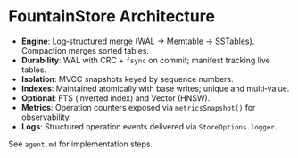 
# FountainStore Architecture

- **Engine**: Log‑structured merge (WAL → Memtable → SSTables). Compaction merges sorted tables.
- **Durability**: WAL with CRC + `fsync` on commit; manifest tracking live tables.
- **Isolation**: MVCC snapshots keyed by sequence numbers.
- **Indexes**: Maintained atomically with base writes; unique and multi‑value.
- **Optional**: FTS (inverted index) and Vector (HNSW).
- **Metrics**: Operation counters exposed via `metricsSnapshot()` for observability.
- **Logs**: Structured operation events delivered via `StoreOptions.logger`.

See `agent.md` for implementation steps.
